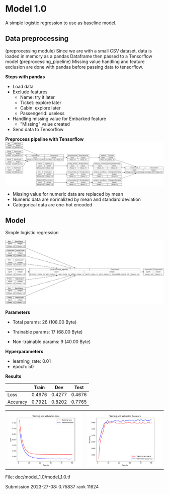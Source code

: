 # Model 1.0

A simple logistic regression to use as baseline model.

## Data preprocessing
(preprocessing module)
Since we are with a small CSV dataset, data is loaded in memory as a pandas Dataframe then passed to a Tensorflow model (preprocessing_pipeline)
Missing value handling and feature exclusion are done with pandas before passing data to tensorflow.

**Steps with pandas**
- Load data
- Exclude features
    - Name: try it later
    - Ticket: explore later
    - Cabin: explore later
    - PassengerId: useless
- Handling missing value for Embarked feature
    - "Missing" value created
- Send data to Tensorflow

**Preprocess pipeline with Tensorflow**
![preprocessing_pipeline](preprocessing_pipeline.png)

- Missing value for numeric data are replaced by mean
- Numeric data are normalized by mean and standard deviation
- Categorical data are one-hot encoded


## Model

Simple logistic regression

![model_1.0](simple_sigmoid_model.png)

**Parameters**
- Total params: 26 (108.00 Byte)

- Trainable params: 17 (68.00 Byte)

- Non-trainable params: 9 (40.00 Byte)


**Hyperparameters**
- learning_rate: 0.01
- epoch: 50


**Results**

|          | Train  | Dev    | Test   |
|----------|--------|--------|--------|
| Loss     | 0.4676 | 0.4277 | 0.4676 |
| Accuracy | 0.7921 | 0.8202 | 0.7765 |


<table>
  <tr>
    <td> <img src="loss.png" alt="Image 1" style="width: 250px;"/> </td>
    <td> <img src="metrics.png" alt="Image 2" style="width: 250px;"/> </td>
  </tr>
</table>


File: doc/model_1.0/model_1.0.tf

Submission 2023-27-08: 0.75837 rank 11624